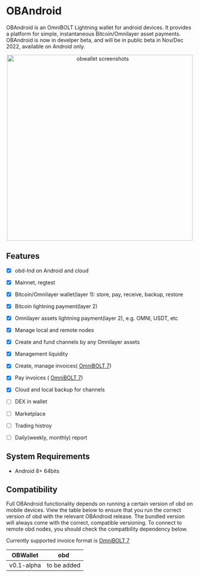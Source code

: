 # OBAndroid


OBAndroid is an OmniBOLT Lightning wallet for android devices. It provides a platform for simple, instantaneous Bitcoin/Omnilayer asset payments. OBAndroid is now in develper beta, and will be in public beta in Nov/Dec 2022, available on Android only.  

<p align="center">
  <img width="500" alt="obwallet screenshots" src="https://github.com/omnilaboratory/obd/blob/master/docs/prototype/obwalletscreenshots.png">
</p>

## Features

- [x] obd-lnd on Android and cloud
- [x] Mainnet, regtest
- [x] Bitcoin/Omnilayer wallet(layer 1): store, pay, receive, backup, restore
- [x] Bitcoin lightning payment(layer 2)  
- [x] Omnilayer assets lightning payment(layer 2), e.g. OMNI, USDT, etc  
- [x] Manage local and remote nodes
- [x] Create and fund channels by any Omnilayer assets
- [x] Management liquidity   
- [x] Create, manage invoices( [OmniBOLT 7](https://github.com/omnilaboratory/OmniBOLT-spec/blob/master/OmniBOLT-07-Hierarchical-Deterministic-(HD)-wallet.md#invoice-encoding))  
- [x] Pay invoices ( [OmniBOLT 7](https://github.com/omnilaboratory/OmniBOLT-spec/blob/master/OmniBOLT-07-Hierarchical-Deterministic-(HD)-wallet.md#invoice-encoding)) 
- [x] Cloud and local backup for channels  

- [ ] DEX in wallet
- [ ] Marketplace
- [ ] Trading histroy
- [ ] Daily(weekly, monthly) report

## System Requirements

* Android 8+ 64bits

## Compatibility

Full OBAndroid functionality depends on running a certain version of obd on mobile devices. View the table below to ensure that you run the correct version of obd with the relevant OBAndroid release. The bundled version will always come with the correct, compatible versioning. To connect to remote obd nodes, you should check the compatbility dependency below. 

Currently supported invoice format is [OmniBOLT 7](https://github.com/omnilaboratory/OmniBOLT-spec/blob/master/OmniBOLT-07-Hierarchical-Deterministic-(HD)-wallet.md#invoice-encoding)

| OBWallet		|	obd				  |	 
| -------- 	  |	----------- |	 
| v0.1-alpha	|	to be added	|	 
 

